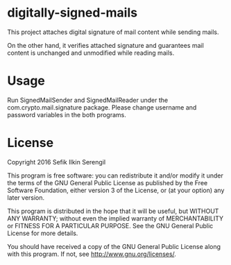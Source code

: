 # digitally-signed-mails
This project attaches digital signature of mail content while sending mails. 

On the other hand, it verifies attached signature and guarantees mail content is unchanged and unmodified while reading mails.

Usage
=====

Run SignedMailSender and SignedMailReader under the com.crypto.mail.signature package. Please change username and password variables in the both programs.

License
=======

Copyright 2016 Sefik Ilkin Serengil

This program is free software: you can redistribute it and/or modify it under the terms of the GNU General Public License as published by the Free Software Foundation, either version 3 of the License, or (at your option) any later version.

This program is distributed in the hope that it will be useful, but WITHOUT ANY WARRANTY; without even the implied warranty of MERCHANTABILITY or FITNESS FOR A PARTICULAR PURPOSE.  See the GNU General Public License for more details.

You should have received a copy of the GNU General Public License along with this program.  If not, see <http://www.gnu.org/licenses/>.

